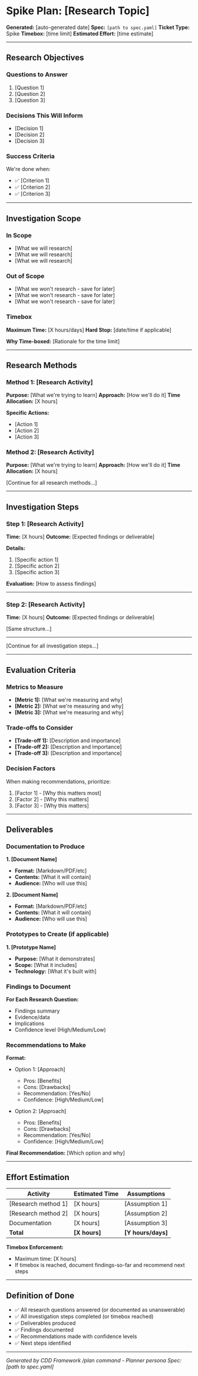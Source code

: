 # Spike Plan: [Research Topic]

**Generated:** [auto-generated date]
**Spec:** `[path to spec.yaml]`
**Ticket Type:** Spike
**Timebox:** [time limit]
**Estimated Effort:** [time estimate]

---

## Research Objectives

### Questions to Answer
1. [Question 1]
2. [Question 2]
3. [Question 3]

### Decisions This Will Inform
- [Decision 1]
- [Decision 2]
- [Decision 3]

### Success Criteria
We're done when:
- ✅ [Criterion 1]
- ✅ [Criterion 2]
- ✅ [Criterion 3]

---

## Investigation Scope

### In Scope
- [What we will research]
- [What we will research]
- [What we will research]

### Out of Scope
- [What we won't research - save for later]
- [What we won't research - save for later]
- [What we won't research - save for later]

### Timebox
**Maximum Time:** [X hours/days]
**Hard Stop:** [date/time if applicable]

**Why Time-boxed:** [Rationale for the time limit]

---

## Research Methods

### Method 1: [Research Activity]
**Purpose:** [What we're trying to learn]
**Approach:** [How we'll do it]
**Time Allocation:** [X hours]

**Specific Actions:**
- [Action 1]
- [Action 2]
- [Action 3]

### Method 2: [Research Activity]
**Purpose:** [What we're trying to learn]
**Approach:** [How we'll do it]
**Time Allocation:** [X hours]

[Continue for all research methods...]

---

## Investigation Steps

### Step 1: [Research Activity]
**Time:** [X hours]
**Outcome:** [Expected findings or deliverable]

**Details:**
1. [Specific action 1]
2. [Specific action 2]
3. [Specific action 3]

**Evaluation:** [How to assess findings]

---

### Step 2: [Research Activity]
**Time:** [X hours]
**Outcome:** [Expected findings or deliverable]

[Same structure...]

---

[Continue for all investigation steps...]

---

## Evaluation Criteria

### Metrics to Measure
- **[Metric 1]:** [What we're measuring and why]
- **[Metric 2]:** [What we're measuring and why]
- **[Metric 3]:** [What we're measuring and why]

### Trade-offs to Consider
- **[Trade-off 1]:** [Description and importance]
- **[Trade-off 2]:** [Description and importance]
- **[Trade-off 3]:** [Description and importance]

### Decision Factors
When making recommendations, prioritize:
1. [Factor 1] - [Why this matters most]
2. [Factor 2] - [Why this matters]
3. [Factor 3] - [Why this matters]

---

## Deliverables

### Documentation to Produce

**1. [Document Name]**
- **Format:** [Markdown/PDF/etc]
- **Contents:** [What it will contain]
- **Audience:** [Who will use this]

**2. [Document Name]**
- **Format:** [Markdown/PDF/etc]
- **Contents:** [What it will contain]
- **Audience:** [Who will use this]

### Prototypes to Create (if applicable)

**1. [Prototype Name]**
- **Purpose:** [What it demonstrates]
- **Scope:** [What it includes]
- **Technology:** [What it's built with]

### Findings to Document

**For Each Research Question:**
- Findings summary
- Evidence/data
- Implications
- Confidence level (High/Medium/Low)

### Recommendations to Make

**Format:**
- Option 1: [Approach]
  - Pros: [Benefits]
  - Cons: [Drawbacks]
  - Recommendation: [Yes/No]
  - Confidence: [High/Medium/Low]

- Option 2: [Approach]
  - Pros: [Benefits]
  - Cons: [Drawbacks]
  - Recommendation: [Yes/No]
  - Confidence: [High/Medium/Low]

**Final Recommendation:** [Which option and why]

---

## Effort Estimation

| Activity              | Estimated Time | Assumptions |
|-----------------------|----------------|-------------|
| [Research method 1]   | [X hours]      | [Assumption 1] |
| [Research method 2]   | [X hours]      | [Assumption 2] |
| Documentation         | [X hours]      | [Assumption 3] |
| **Total**             | **[X hours]**  | **[Y hours/days]** |

**Timebox Enforcement:**
- Maximum time: [X hours]
- If timebox is reached, document findings-so-far and recommend next steps

---

## Definition of Done

- ✅ All research questions answered (or documented as unanswerable)
- ✅ All investigation steps completed (or timebox reached)
- ✅ Deliverables produced
- ✅ Findings documented
- ✅ Recommendations made with confidence levels
- ✅ Next steps identified

---

*Generated by CDD Framework /plan command - Planner persona*
*Spec: [path to spec.yaml]*
